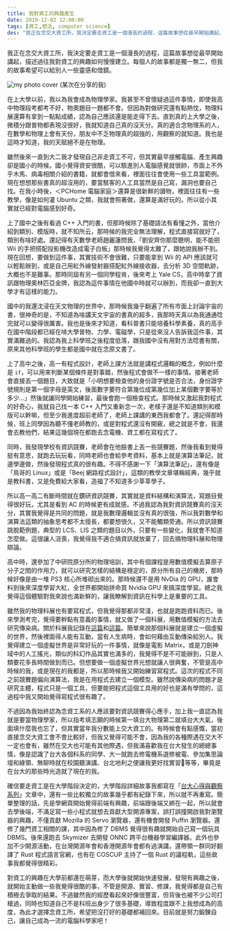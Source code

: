 ```yaml
---
title: 我對資工的興趣產生
date: 2019-12-02 12:00:00
tags: [資工,想法, computer science]
des: "我正在念交大資工所，我決定要走資工是一個漫長的過程，這篇故事想從最早開始講起，描述過往我對資工的興趣如何慢慢建立。每個人的故事都是獨一無二，但我的故事希望可以給別人一些靈感和借鏡。"
---
```


我正在念交大資工所，我決定要走資工是一個漫長的過程，這篇故事想從最早開始講起，描述過往我對資工的興趣如何慢慢建立。每個人的故事都是獨一無二，但我的故事希望可以給別人一些靈感和借鏡。

<!-- more -->

![my photo cover](https://user-images.githubusercontent.com/18013815/69930803-ca366580-14ff-11ea-91c0-7d1e6c76c010.png)
(某次在分享的我)

在上大學以前，我以為我會成為物理學家。我甚至不曾懷疑過這件事情，即使我高中物理段考都考不好，物奧題目一題都不會。但因為對做研究還有點熱忱，物理科展還算有拿到一點點成績，認為自己應該還是能走得下去。直到真的上大學之後，微積分跟普物都表現沒很好，我就知道自己真的沒天分。真的適合念物理系的人，在數學和物理上會有天份，朋友中不乏物理真的超強的，用觀察的就知道。我也是這時才知道，我的天賦絕不是在物理。

雖然後來一直到大二我才發現自己非走資工不可，但其實最早接觸電腦、產生興趣卻是國小的時候。國小覺得資安很酷，可以駭進別人電腦感覺就很帥，市面上不外乎木馬、病毒相關介紹的書籍，就都會借來看，裡面往往會使用一些工具當範例。現在想想那些書真的超沒用的，要當駭客的人工具當然是自己寫，漏洞也要自己找。在我小時後，＜PCHome 電腦家庭＞還算是很新鮮的讀物，裡面往往有一些教學，像是如何灌 Ubuntu 之類，我就會照著做，還算是滿好玩的。所以從小其實就已經對電腦感到好奇。

上了國中之後有看過 C++ 入門的書，但那時候除了基礎語法有看懂之外，當他介紹到類別、模版時，就不知所云，那時候的我完全無法理解，程式直接寫就好了，類別有啥好處。還記得有天數學老師趙麗蓮問我，「劉安齊你那麼聰明，能不能把 Wii 的手把搭配投影機改造成電子白板」那時候我覺得太難了，跟她說我辦不到。現在回想，要做到這件事，其實技術不會很難，只要能拿到 Wii 的 API 應該就可以輕鬆辦到，或是自己用紅外線發射器搭配紅外線接收器，去分析 3D 空間軌跡，大概也不是難事。那時同屆有另一個同學程肯，後來考上 Yale CS，高中時拿了資訊跟物理奧林匹亞金牌，我認為這件事情在他國中時就可以辦到，而我卻一直到大學才有這樣的能力。

國中的我還沈浸在天文物理的世界中，那時候我幾乎翻遍了所有市面上討論宇宙的書，很神奇的是，不知道為啥講天文宇宙的書真的超多，我那時天真以為我通通唸完就可以變得很厲害。我也是後來才知道，看科普書只能培養科學素養，真的高手在國中階段都已經在啃大學普物、力學、電磁學，只是從來沒人告訴我這件事，其實滿難過的。我認為我上科學班之後程度低落，跟我國中沒有用對方法唸書有關，原來其他科學班的學生都是國中就在念原文書了。

上了高中之後，高一有程式設計，老師上課方法就是講程式邏輯的概念，例如什麼是 `if`，可以用來判斷某個條件是對事錯，然後程式會做不一樣的事情。接著老師會直接丟一個題目，大致就是「小明想要檢查他的身份證字號是否合法，身份證字號規則是第一個字母是英文，後面數字要符合第幾位成第幾位加上某個數字要等於多少...」然後就讓同學開始練習，最後會跑一個檢查程式。那時候又激起我對程式的好奇心，我就自己找一本 C++
入門又重新念一次，老樣子還是不知道類別和模版可以幹嘛，但至少我進度超前老師了，老師上課講的東西我都會了。還記得那時候，班上同學因為聽不懂老師教的，或是對程式還沒有開竅，總之就是不會，我還會去教他們，結果這幾個現在都跑去念電機、資工都在寫程式了。

同時，我發現學校有資訊競賽，老師會在他臉書上丟一些競賽題，然後我看到覺得挺有意思，就跑去玩玩看，同時老師也會給參考資料，基本上就是演算法筆記，就邊學邊做，然後發現程式真的很有趣。不得不感謝一下「演算法筆記」，還有像是「鳥哥的 Linux」或是「Beej 網路程式設計」，這類的教學文章堪稱經典，幾乎就是教科書，又是免費給大家看，造福了不知道多少莘莘學子。

所以高一高二有斷時間就在鑽研資訊競賽，其實就是資料結構和演算法，寫題目覺得很好玩，尤其是看到 AC 的時候更有成就感。不過我認為我對資訊競賽真的沒天分，其實我覺得是共同的問題，就是我數理邏輯並沒有真的很強，所以我對數學和演算法這類的抽象思考都不太擅長，都要想很久，又不能觸類旁通。所以資訊競賽跳脫範例題，典型的 LCS、LIS 之類的題目以外，只要有一些變化，我就會不知道怎麼做。這很讓人沮喪，我覺得我不適合搞資訊就放棄了，回去搞物理科展和物理辯論。

高中時，還參加了中研院原分所的物理培訓，其中有個課程是用數值模擬去算原子分子之間的作用力，就可以研究怎樣的結構是穩定的，原分所有自己的機房，那時候好像是由一堆 PS3 核心所堆砌出來的。那時候還不是用 NvDia 的 GPU，誰會料到後來深度學習大紅，全世界都開始拼命買 Nvidia GPU 來搞深度學習。總之我覺得這個體驗對我來說也滿新鮮的，讓我瞭解到資訊在科學上是重要的工具。

雖然我的物理科展也有要寫程式，但我覺得那都非常淺，也就是跑跑資料而已。後來學測考完，覺得要幹點有意義的事情，就又做了一個科展，用數值模擬的方法去研究傳染病。關於科展我記錄在[這篇](post/2015/07/brownian-motion/)和[這篇](post/2015/07/infectious-disease/)。簡單來說那個科展就是建立一個虛擬的世界，然後裡面得人能有互動，當有人生病時，會如何藉由互動傳染給別人。我覺得建立一個虛擬世界是非常好玩的一件事情，就像是電影 Matrix，或是刀劍神域中的人工搖光，類似的科幻作品其實也滿多的，我覺得不是不可能辦到，只是人類要花多長時間做到而已。但想要做一個虛擬世界光想就讓人很興奮，不管是高中時候的我，或是現在的我都是，所以那時候我又開始練習寫程式。這次的程式不同之前競賽題偏向演算法，我是在用程式去建立一個模型。雖然說傳染病的問題才是研究主體，程式只是一個工具，但要能把程式這個工具用的好也是滿有學問的，這過程中我又開始覺得寫程式很有趣了。

不過因為我始終認為念資工系的人應該要對資訊競賽得心應手，加上我一直認為我就是要當物理學家，所以指考填志願的時候第一填台大物理第二就填台大大氣，後面填什麼我也忘了，但其實當年我分數能上交大資工的。有時候會有點感慨，當初直接念交大資工會不會比較好，但我又覺得可能不會，因為我的各種際遇在交大不一定也會有，雖然在交大也可能有其他際遇，但我滿喜歡我在台大發生的總總事情，像是認識了台大各個科系的同學、大一就跑去修電機系選修被電、參加集思論壇和綠領、無聊時就在校園聽演講、台北地利之便讓我更好找實習等等，畢竟是在台大的那些時光造就了現在的我。

確信要走資工是在大學階段決定的，大學階段詳細故事我都寫在「[台大心得與觀察系列](tags/%E5%A4%A7%E5%AD%B8/)」文章中，還有一些比較獨立的故事幾乎都有紀錄下來，所以就不再重寫。簡單整理的話，先是學網頁開始覺得前端有興趣，前端跟後端又綁在一起，所以就會去學後端，不滿足寫一些小程式就想去貢獻大型開源專案，誤打誤撞開啟我對瀏覽器的興趣，不僅貢獻 Mozilla 的 Servo 瀏覽器，還有機會開發 Puffin 瀏覽器。還修了幾門資工相關的課，其中因為修了 DBMS 覺得很有趣就開始自己寫一個玩具 DBMS。後來還跑去 Skymizer 去開發 ONNC 跨平台機器學習編譯器。此外也參加不少開源活動，在台灣開源年會和香港開源年會都有過演講，還帶領一群同好翻譯了 Rust 程式語言官網，也有在 COSCUP 主持了一個 Rust 的議程軌，這些故事我都覺得很精彩。

對資工的興趣在大學前都還在萌芽，而大學後就開始快速發展，發現有興趣之後，就開始主動做一些我覺得很酷的事，不管是開源、實習、修課，我覺得都是自己有積極去爭取的結果。不過雖然我的經歷看起來好像很豐富，但背後也被不少公司打槍過，同時也知道自己不是科班出身少了很多基礎，導致程度跟不上我想成為的高度，為此才選擇念資工所，希望把沒打好的基礎都補回來。目前就是努力鍛鍊自己，讓自己成為一流的電腦科學家吧！
